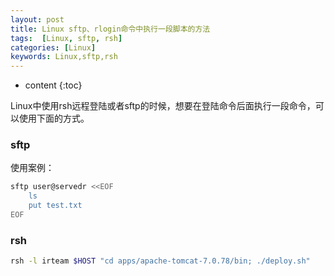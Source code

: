 ```yaml
---
layout: post
title: Linux sftp、rlogin命令中执行一段脚本的方法
tags:  [Linux, sftp, rsh]
categories: [Linux]
keywords: Linux,sftp,rsh
---
```


* content
{:toc}

Linux中使用rsh远程登陆或者sftp的时候，想要在登陆命令后面执行一段命令，可以使用下面的方式。




### sftp
使用案例：
```bash
sftp user@servedr <<EOF
    ls
    put test.txt
EOF
```

### rsh
```bash
rsh -l irteam $HOST "cd apps/apache-tomcat-7.0.78/bin; ./deploy.sh"
```